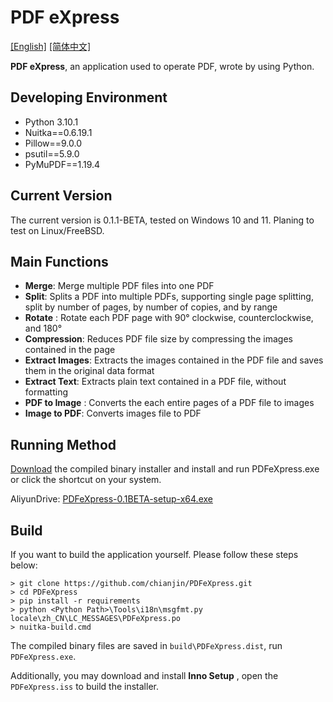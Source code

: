 # PDF eXpress
[[English]](https://github.com/chianjin/PDFeXpress/blob/main/README.md)  [[简体中文]](https://github.com/chianjin/PDFeXpress/blob/main/README.zh_CN.md)

**PDF eXpress**,  an application used to operate PDF, wrote by using Python.

## Developing Environment

- Python 3.10.1
- Nuitka==0.6.19.1
- Pillow==9.0.0
- psutil==5.9.0
- PyMuPDF==1.19.4

## Current Version

The current version is 0.1.1-BETA, tested on Windows 10 and 11. Planing to test on Linux/FreeBSD.

## Main Functions

- **Merge**: Merge multiple PDF files into one PDF
- **Split**: Splits a PDF into multiple PDFs, supporting single page splitting, split by number of pages, by number of copies, and by range
- **Rotate** : Rotate each PDF page with 90° clockwise, counterclockwise, and 180°
- **Compression**: Reduces PDF file size by compressing the images contained in the page
- **Extract Images**: Extracts the images contained in the PDF file and saves them in the original data format
- **Extract Text**: Extracts plain text contained in a PDF file, without formatting
- **PDF to Image** : Converts the each entire pages of a PDF file to images
- **Image to PDF**: Converts images file to PDF

## Running Method

[Download](https://www.aliyundrive.com/s/6sqqjkPFxKc) the compiled binary installer and install and run PDFeXpress.exe or click the shortcut on your system.

AliyunDrive: [PDFeXpress-0.1BETA-setup-x64.exe](https://www.aliyundrive.com/s/6sqqjkPFxKc)

## Build

If you want to build the application yourself. Please follow these steps below:

```shell
> git clone https://github.com/chianjin/PDFeXpress.git
> cd PDFeXpress
> pip install -r requirements
> python <Python Path>\Tools\i18n\msgfmt.py locale\zh_CN\LC_MESSAGES\PDFeXpress.po
> nuitka-build.cmd
```

The compiled binary files are saved in `build\PDFeXpress.dist`, run `PDFeXpress.exe`.

Additionally, you may download and install **Inno Setup** , open the `PDFeXpress.iss` to build the installer.
